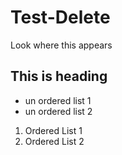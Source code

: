 # Test-Delete
Look where this appears
## This is heading

- un ordered list 1
- un ordered list 2

1. Ordered List 1
1. Ordered List 2


